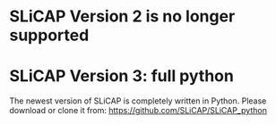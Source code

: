# SLiCAP Version 2 is no longer supported

# SLiCAP Version 3: full python

The newest version of SLiCAP is completely written in Python. Please download or clone it from: https://github.com/SLiCAP/SLiCAP_python
